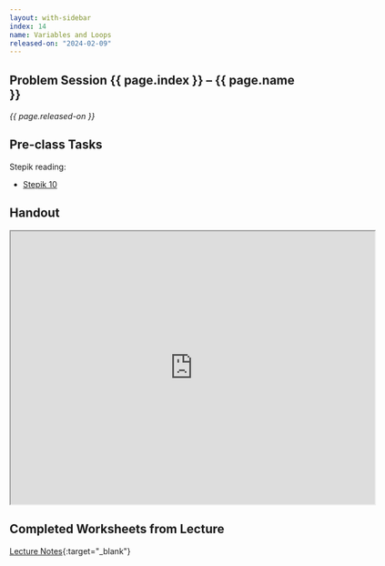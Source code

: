 ```yaml
---
layout: with-sidebar
index: 14
name: Variables and Loops
released-on: "2024-02-09"
---
```


## Problem Session {{ page.index }} – {{ page.name }}

_{{ page.released-on }}_

## Pre-class Tasks

Stepik reading:
- [Stepik 10](https://stepik.org/lesson/579629/step/1?unit=574279)

## Handout

<iframe src="https://drive.google.com/file/d/1NNPioc3--y84Li7XCcOeJINStjG__fUC/preview" width="640" height="480" allow="autoplay"></iframe>

## Completed Worksheets from Lecture

[Lecture Notes](https://drive.google.com/drive/folders/1x8VZ3fnESBjG8QI26n89PvD52aoiHs-O?usp=sharing){:target="_blank"} 
